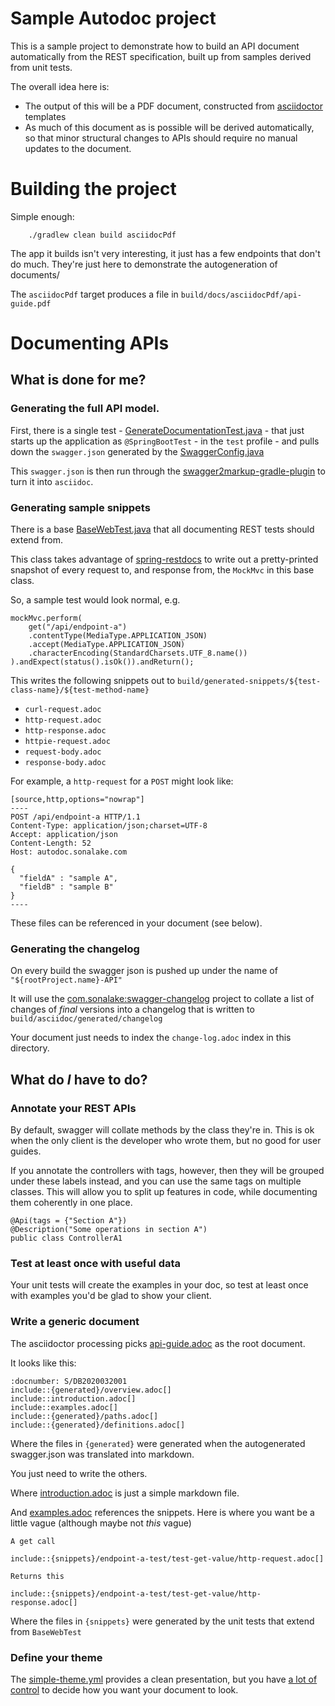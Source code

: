 # Sample Autodoc project

This is a sample project to demonstrate how to build an API document automatically from the REST specification, built 
up from samples derived from unit tests.


The overall idea here is:

- The output of this will be a PDF document, constructed from  [asciidoctor](https://asciidoctor.org/) templates
- As much of this document as is possible will be derived automatically, so that minor structural changes to APIs 
should require no manual updates to the document.


# Building the project

Simple enough: 

        ./gradlew clean build asciidocPdf
    

The app it builds isn't very interesting, it just has a few endpoints that don't do much. They're just here to demonstrate 
the autogeneration of documents/

The `asciidocPdf` target produces a file in `build/docs/asciidocPdf/api-guide.pdf`

# Documenting APIs

## What is done for me?

### Generating the full API model. 

First, there is a single test - [GenerateDocumentationTest.java](java/com/sonalake/autodoc/GenerateDocumentationTest.java) - 
that just starts up the application as `@SpringBootTest`  - in the `test` profile - and pulls down the `swagger.json`
generated by the [SwaggerConfig.java](java/com/sonalake/autodoc/config/SwaggerConfig.java)

This `swagger.json` is then run through the [swagger2markup-gradle-plugin](https://github.com/Swagger2Markup/swagger2markup-gradle-plugin)
to turn it into `asciidoc`.

### Generating sample snippets

There is a base [BaseWebTest.java](java/com/sonalake/autodoc/api/BaseWebTest.java) that all documenting REST tests 
should extend from.

This class takes advantage of [spring-restdocs](https://github.com/spring-projects/spring-restdocs) to write out a
pretty-printed snapshot of every request to, and response from,  the `MockMvc` in this base class.

So, a sample test would look normal, e.g.

    mockMvc.perform(
        get("/api/endpoint-a")
        .contentType(MediaType.APPLICATION_JSON)
        .accept(MediaType.APPLICATION_JSON)
        .characterEncoding(StandardCharsets.UTF_8.name())
    ).andExpect(status().isOk()).andReturn();

 

This writes the following snippets out to `build/generated-snippets/${test-class-name}/${test-method-name}`

- `curl-request.adoc`
- `http-request.adoc`
- `http-response.adoc`
- `httpie-request.adoc`
- `request-body.adoc`
- `response-body.adoc`

For example, a `http-request` for a `POST` might look like: 

    [source,http,options="nowrap"]
    ----
    POST /api/endpoint-a HTTP/1.1
    Content-Type: application/json;charset=UTF-8
    Accept: application/json
    Content-Length: 52
    Host: autodoc.sonalake.com
    
    {
      "fieldA" : "sample A",
      "fieldB" : "sample B"
    }
    ----
    
These files can be referenced in your document (see below).

### Generating the changelog

On every build the swagger json is pushed up under the name of `"${rootProject.name}-API"`

It will use the [com.sonalake:swagger-changelog](https://plugins.gradle.org/plugin/com.sonalake.swagger-changelog)
 project to collate a list of changes of _final_ versions into a
 changelog that is written to `build/asciidoc/generated/changelog`
 
Your document just needs to index the `change-log.adoc` index in this directory.


## What do _I_ have to do?

### Annotate your REST APIs

By default, swagger will collate methods by the class they're in. This is ok when the only client is the developer who
wrote them, but no good for user guides.

If you annotate the controllers with tags, however, then they will be grouped under these labels instead, and you 
can use the same tags on multiple classes. This will allow you to split up features in code, while documenting them
coherently in one place.

    @Api(tags = {"Section A"})
    @Description("Some operations in section A")
    public class ControllerA1 

### Test at least once with useful data

Your unit tests will create the examples in your doc, so test at least once with examples you'd be glad to 
show your client.

### Write a generic document

 The asciidoctor processing picks [api-guide.adoc](src/docs/asciidoc/api-guide.adoc) as the root document.
 
 It looks like this:
     
    :docnumber: S/DB2020032001
    include::{generated}/overview.adoc[]
    include::introduction.adoc[]
    include::examples.adoc[]
    include::{generated}/paths.adoc[]
    include::{generated}/definitions.adoc[]

Where the files in `{generated}` were generated when the autogenerated swagger.json was translated into markdown.

You just need to write the others.

Where [introduction.adoc](src/docs/asciidoc/introduction.adoc) is just a simple markdown file.

And [examples.adoc](src/docs/asciidoc/examples.adoc) references the snippets. Here is where you want be a little 
vague (although maybe not _this_ vague)

    A get call
    
    include::{snippets}/endpoint-a-test/test-get-value/http-request.adoc[]
    
    Returns this
    
    include::{snippets}/endpoint-a-test/test-get-value/http-response.adoc[]
    
Where the files in `{snippets}` were generated by the unit tests that extend from `BaseWebTest`


### Define your theme

The [simple-theme.yml](src/docs/asciidoc/theme/simple-theme.yml) provides a clean presentation,
but you have [a lot of control](https://github.com/asciidoctor/asciidoctor-pdf/blob/master/docs/theming-guide.adoc)
to decide how you want your document to look.
